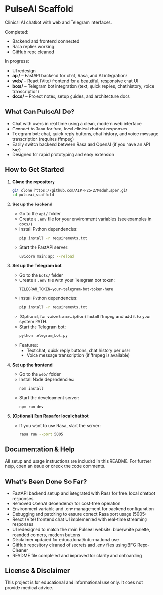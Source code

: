 # PulseAI Scaffold


Clinical AI chatbot with web and Telegram interfaces.

Completed:
- Backend and frontend connected
- Rasa replies working
- GitHub repo cleaned


In progress:
- UI redesign
- **api/** – FastAPI backend for chat, Rasa, and AI integrations
- **web/** – React (Vite) frontend for a beautiful, responsive chat UI
- **bots/** – Telegram bot integration (text, quick replies, chat history, voice transcription)
- **docs/** – Project notes, setup guides, and architecture docs

## What Can PulseAI Do?

- Chat with users in real time using a clean, modern web interface
- Connect to Rasa for free, local clinical chatbot responses
- Telegram bot: chat, quick reply buttons, chat history, and voice message transcription (requires ffmpeg)
- Easily switch backend between Rasa and OpenAI (if you have an API key)
- Designed for rapid prototyping and easy extension

## How to Get Started

1. **Clone the repository**
	 ```bash
	 git clone https://github.com/AIP-F25-2/MedWhisper.git
	 cd pulseai_scaffold
	 ```


2. **Set up the backend**
	 - Go to the `api/` folder
	 - Create a `.env` file for your environment variables (see examples in `docs/`)
	 - Install Python dependencies:
		 ```bash
		 pip install -r requirements.txt
		 ```
	 - Start the FastAPI server:
		 ```bash
		 uvicorn main:app --reload
		 ```

3. **Set up the Telegram bot**
	 - Go to the `bots/` folder
	 - Create a `.env` file with your Telegram bot token:
		 ```env
		 TELEGRAM_TOKEN=your-telegram-bot-token-here
		 ```
	 - Install Python dependencies:
		 ```bash
		 pip install -r requirements.txt
		 ```
	 - (Optional, for voice transcription) Install ffmpeg and add it to your system PATH.
	 - Start the Telegram bot:
		 ```bash
		 python telegram_bot.py
		 ```
	 - Features:
		 - Text chat, quick reply buttons, chat history per user
		 - Voice message transcription (if ffmpeg is available)

4. **Set up the frontend**
	 - Go to the `web/` folder
	 - Install Node dependencies:
		 ```bash
		 npm install
		 ```
	 - Start the development server:
		 ```bash
		 npm run dev
		 ```

5. **(Optional) Run Rasa for local chatbot**
	 - If you want to use Rasa, start the server:
		 ```bash
		 rasa run --port 5005
		 ```


## Documentation & Help

All setup and usage instructions are included in this README. For further help, open an issue or check the code comments.

## What’s Been Done So Far?

- FastAPI backend set up and integrated with Rasa for free, local chatbot responses
- Removed OpenAI dependency for cost-free operation
- Environment variable and .env management for backend configuration
- Debugging and patching to ensure correct Rasa port usage (5005)
- React (Vite) frontend chat UI implemented with real-time streaming responses
- UI redesigned to match the main PulseAI website: blue/white palette, rounded corners, modern buttons
- Disclaimer updated for educational/informational use
- GitHub repository cleaned of secrets and .env files using BFG Repo-Cleaner
- README file completed and improved for clarity and onboarding

## License & Disclaimer

This project is for educational and informational use only. It does not provide medical advice.
